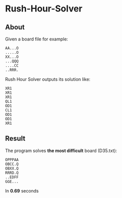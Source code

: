 # Rush-Hour-Solver

## About
Given a board file for example:
```
AA...O
.....O
XX...O
...QQQ
....CC
..RRR.
```

Rush Hour Solver outputs its solution like:
```
XR1
XR1
XR1
QL1
OD1
CL1
OD1
OD1
XR1
```

## Result
The program solves **the most difficult** board (D35.txt):
```
OPPPAA
OBCC.Q
OBXX.Q
RRRD.Q
..EDFF
GGE...
```
In **0.69** seconds

